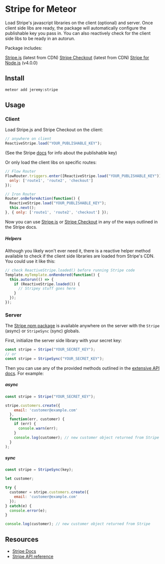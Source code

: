 # Stripe for Meteor

Load Stripe's javascript libraries on the client (optional) and server.  Once client side libs are ready, the package will automatically configure the publishable key you pass in.  You can also reactively check for the client side libs to be ready in an autorun.

Package includes:

[Stripe.js](https://stripe.com/docs/stripe.js) (latest from CDN)
[Stripe Checkout](https://stripe.com/docs/checkout) (latest from CDN)
[Stripe for Node.js](https://www.npmjs.com/package/stripe) (v4.0.0)

## Install

```bash
meteor add jeremy:stripe
```

## Usage

### Client

Load Stripe.js and Stripe Checkout on the client:

```js
// anywhere on client
ReactiveStripe.load("YOUR_PUBLISHABLE_KEY");
```
(See the Stripe [docs](https://stripe.com/docs/stripe.js#setting-publishable-key) for info about the publishable key)

Or only load the client libs on specific routes:

```js
// Flow Router
FlowRouter.triggers.enter([ReactiveStripe.load("YOUR_PUBLISHABLE_KEY")], {
  only: ['route1', 'route2', 'checkout']
});
```

```js
// Iron Router
Router.onBeforeAction(function() {
  ReactiveStripe.load("YOUR_PUBLISHABLE_KEY");
  this.next();
}, { only: ['route1', 'route2', 'checkout'] });
```

Now you can use [Stripe.js](https://stripe.com/docs/stripe.js) or [Stripe Checkout](https://stripe.com/docs/checkout) in any of the ways outlined in the Stripe docs.

##### Helpers

Although you likely won't ever need it, there is a reactive helper method available to check if the client side libraries are loaded from Stripe's CDN.  You could use it like this:

```js
// check ReactiveStripe.loaded() before running Stripe code
Template.myTemplate.onRendered(function() {
  this.autorun(() => {
    if (ReactiveStripe.loaded()) {
      // Stripey stuff goes here
    }
  });
});
```

### Server

The [Stripe npm package](https://www.npmjs.com/package/stripe) is available anywhere on the server with the `Stripe` (async) or `StripeSync` (sync) globals.

First, initialize the server side library with your secret key:

```js
const stripe = Stripe("YOUR_SECRET_KEY");
// or
const stripe = StripeSync("YOUR_SECRET_KEY");
```

Then you can use any of the provided methods outlined in the [extensive API docs](https://stripe.com/docs/api/node).  For example:

##### async
```js
const stripe = Stripe("YOUR_SECRET_KEY");

stripe.customers.create({
    email: 'customer@example.com'
  },
  function(err, customer) {
    if (err) {
      console.warn(err);
    }
    console.log(customer); // new customer object returned from Stripe
  }
);
```

##### sync
```js
const stripe = StripeSync(key);

let customer;

try {
  customer = stripe.customers.create({
    email: 'customer@example.com'
  });
} catch(e) {
  console.error(e);
}

console.log(customer); // new customer object returned from Stripe
```


## Resources

- [Stripe Docs](https://stripe.com/docs)
- [Stripe API reference](https://stripe.com/docs/api/node)
